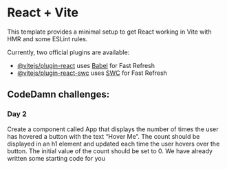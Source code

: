 # React + Vite

This template provides a minimal setup to get React working in Vite with HMR and some ESLint rules.

Currently, two official plugins are available:

- [@vitejs/plugin-react](https://github.com/vitejs/vite-plugin-react/blob/main/packages/plugin-react/README.md) uses [Babel](https://babeljs.io/) for Fast Refresh
- [@vitejs/plugin-react-swc](https://github.com/vitejs/vite-plugin-react-swc) uses [SWC](https://swc.rs/) for Fast Refresh



## CodeDamn challenges:
### Day 2

Create a component called App that displays the number of times the user has hovered a button with the text “Hover Me”. The count should be displayed in an h1 element and updated each time the user hovers over the button. The initial value of the count should be set to 0. We have already written some starting code for you